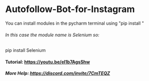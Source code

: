 # Autofollow-Bot-for-Instagram
You can install modules in the pycharm terminal using "pip install <module name>"
###### In this case the module name is Selenium so: 
pip install Selenium


#### Tutorial: https://youtu.be/el1b7AgsShw
##### More Help: https://discord.com/invite/7CmTEQZ
